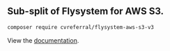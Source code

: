 ## Sub-split of Flysystem for AWS S3.

```bash
composer require cvreferral/flysystem-aws-s3-v3
```

View the [documentation](https://flysystem.thephpleague.com/v2/docs/adapter/aws-s3-v3/).
